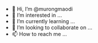 - 👋 Hi, I’m @murongmaodi
- 👀 I’m interested in ...
- 🌱 I’m currently learning ...
- 💞️ I’m looking to collaborate on ...
- 📫 How to reach me ...

<!---
murongmaodi/murongmaodi is a ✨ special ✨ repository because its `README.md` (this file) appears on your GitHub profile.
You can click the Preview link to take a look at your changes.
--->
